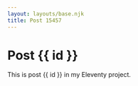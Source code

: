 ```yaml
---
layout: layouts/base.njk
title: Post 15457
---
```


# Post {{ id }}

This is post {{ id }} in my Eleventy project.
